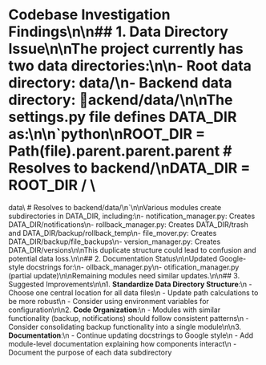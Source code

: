 # Codebase Investigation Findings\n\n## 1. Data Directory Issue\n\nThe project currently has two data directories:\n\n- Root data directory: data/\n- Backend data directory: ackend/data/\n\nThe settings.py file defines DATA_DIR as:\n\n`python\nROOT_DIR = Path(__file__).parent.parent.parent  # Resolves to backend/\nDATA_DIR = ROOT_DIR / \
data\  # Resolves to backend/data/\n`\n\nVarious modules create subdirectories in DATA_DIR, including:\n- notification_manager.py: Creates DATA_DIR/notifications\n- rollback_manager.py: Creates DATA_DIR/trash and DATA_DIR/backup/rollback_temp\n- file_mover.py: Creates DATA_DIR/backup/file_backups\n- version_manager.py: Creates DATA_DIR/versions\n\nThis duplicate structure could lead to confusion and potential data loss.\n\n## 2. Documentation Status\n\nUpdated Google-style docstrings for:\n- ollback_manager.py\n- 
otification_manager.py (partial update)\n\nRemaining modules need similar updates.\n\n## 3. Suggested Improvements\n\n1. **Standardize Data Directory Structure**:\n   - Choose one central location for all data files\n   - Update path calculations to be more robust\n   - Consider using environment variables for configuration\n\n2. **Code Organization**:\n   - Modules with similar functionality (backup, notifications) should follow consistent patterns\n   - Consider consolidating backup functionality into a single module\n\n3. **Documentation**:\n   - Continue updating docstrings to Google style\n   - Add module-level documentation explaining how components interact\n   - Document the purpose of each data subdirectory
